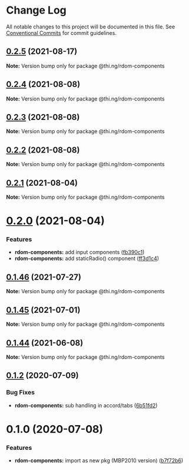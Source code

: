 # Change Log

All notable changes to this project will be documented in this file.
See [Conventional Commits](https://conventionalcommits.org) for commit guidelines.

## [0.2.5](https://github.com/thi-ng/umbrella/compare/@thi.ng/rdom-components@0.2.4...@thi.ng/rdom-components@0.2.5) (2021-08-17)

**Note:** Version bump only for package @thi.ng/rdom-components





## [0.2.4](https://github.com/thi-ng/umbrella/compare/@thi.ng/rdom-components@0.2.3...@thi.ng/rdom-components@0.2.4) (2021-08-08)

**Note:** Version bump only for package @thi.ng/rdom-components





## [0.2.3](https://github.com/thi-ng/umbrella/compare/@thi.ng/rdom-components@0.2.2...@thi.ng/rdom-components@0.2.3) (2021-08-08)

**Note:** Version bump only for package @thi.ng/rdom-components





## [0.2.2](https://github.com/thi-ng/umbrella/compare/@thi.ng/rdom-components@0.2.1...@thi.ng/rdom-components@0.2.2) (2021-08-08)

**Note:** Version bump only for package @thi.ng/rdom-components





## [0.2.1](https://github.com/thi-ng/umbrella/compare/@thi.ng/rdom-components@0.2.0...@thi.ng/rdom-components@0.2.1) (2021-08-04)

**Note:** Version bump only for package @thi.ng/rdom-components





# [0.2.0](https://github.com/thi-ng/umbrella/compare/@thi.ng/rdom-components@0.1.46...@thi.ng/rdom-components@0.2.0) (2021-08-04)


### Features

* **rdom-components:** add input components ([fb390c1](https://github.com/thi-ng/umbrella/commit/fb390c1c30d0224a20526eacae7df7d092709518))
* **rdom-components:** add staticRadio() component ([ff3d1c4](https://github.com/thi-ng/umbrella/commit/ff3d1c4495191de814427e36b8ac7ff744fc98c2))





## [0.1.46](https://github.com/thi-ng/umbrella/compare/@thi.ng/rdom-components@0.1.45...@thi.ng/rdom-components@0.1.46) (2021-07-27)

**Note:** Version bump only for package @thi.ng/rdom-components





## [0.1.45](https://github.com/thi-ng/umbrella/compare/@thi.ng/rdom-components@0.1.44...@thi.ng/rdom-components@0.1.45) (2021-07-01)

**Note:** Version bump only for package @thi.ng/rdom-components





## [0.1.44](https://github.com/thi-ng/umbrella/compare/@thi.ng/rdom-components@0.1.43...@thi.ng/rdom-components@0.1.44) (2021-06-08)

**Note:** Version bump only for package @thi.ng/rdom-components





## [0.1.2](https://github.com/thi-ng/umbrella/compare/@thi.ng/rdom-components@0.1.1...@thi.ng/rdom-components@0.1.2) (2020-07-09)


### Bug Fixes

* **rdom-components:** sub handling in accord/tabs ([6b51fd2](https://github.com/thi-ng/umbrella/commit/6b51fd2ae851070cb82c8eed7194f9b3ec03e6c0))





# 0.1.0 (2020-07-08)


### Features

* **rdom-components:** import as new pkg (MBP2010 version) ([b7f72b6](https://github.com/thi-ng/umbrella/commit/b7f72b6a19dfdc4bdb35d89bda34e787d93e5e22))
